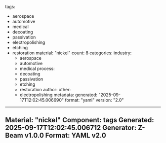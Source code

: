 tags:
  - aerospace
  - automotive
  - medical
  - decoating
  - passivation
  - electropolishing
  - etching
  - restoration
material: "nickel"
count: 8
categories:
  industry:
    - aerospace
    - automotive
    - medical
  process:
    - decoating
    - passivation
    - etching
    - restoration
  author:
  other:
    - electropolishing
metadata:
  generated: "2025-09-17T12:02:45.006690"
  format: "yaml"
  version: "2.0"

---
Material: "nickel"
Component: tags
Generated: 2025-09-17T12:02:45.006712
Generator: Z-Beam v1.0.0
Format: YAML v2.0
---